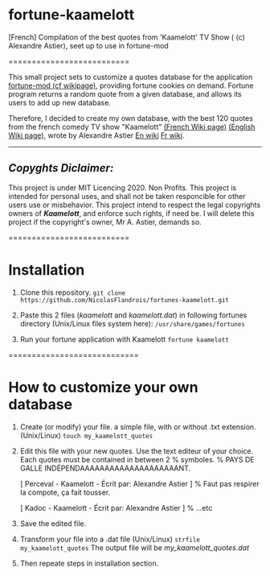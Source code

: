 # fortune-kaamelott
[French] Compilation of the best quotes from 'Kaamelott' TV Show ( (c) Alexandre Astier), seet up to use in fortune-mod

==========================

This small project sets to customize a quotes database for the application [fortune-mod (cf wikipage)](https://en.wikipedia.org/wiki/Fortune_%28Unix%29), providing fortune cookies on demand.
Fortune program returns a random quote from a given database, and allows its users to add up new database.

Therefore, I decided to create my own database, with the best 120 quotes from the french comedy TV show "Kaamelott" [(French Wiki page)](https://fr.wikipedia.org/wiki/Kaamelott) [(English Wiki page)](https://en.wikipedia.org/wiki/Kaamelott),  wrote by Alexandre Astier [En wiki](https://en.wikipedia.org/wiki/Alexandre_Astier) [Fr wiki](https://fr.wikipedia.org/wiki/Alexandre_Astier).

-------------------------
## ***Copyghts Diclaimer:***
This project is under MIT Licencing 2020. Non Profits.
This project is intended for personal uses, and shall not be taken responcible for other users use or misbehavior.
This project intend to respect the legal copyrights owners of ***Kaamelott***, and enforce such rights, if need be.
I will delete this project if the copyright's owner, Mr A. Astier, demands so.

==========================
# Installation

1. Clone this repository.
    `git clone https://github.com/NicolasFlandrois/fortunes-kaamelott.git`

2. Paste this 2 files (*kaamelott* and *kaamelott.dat*) in following fortunes directory (Unix/Linux files system here):
    `/usr/share/games/fortunes`

3. Run your fortune application with Kaamelott
    `fortune kaamelott`

============================
# How to customize your own database

1. Create (or modify) your file. a simple file, with or without .txt extension.
    (Unix/Linux)
    `touch my_kaamelott_quotes`

2. Edit this file with your new quotes. Use the text editeur of your choice. Each quotes must be contained in between 2 % symboles.
    %
    PAYS DE GALLE INDÉPENDAAAAAAAAAAAAAAAAAAAANT.

    [ Perceval - Kaamelott - Écrit par: Alexandre Astier ]
    %
    Faut pas respirer la compote, ça fait tousser.

    [ Kadoc - Kaamelott - Écrit par: Alexandre Astier ]
    %
    ...etc

3. Save the edited file.

4. Transform your file into a .dat file
    (Unix/Linux)
    `strfile my_kaamelott_quotes`
    The output file will be *my_kaamelott_quotes.dat*

5. Then repeate steps in installation section.
